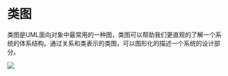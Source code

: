 # 类图

类图是UML面向对象中最常用的一种图，类图可以帮助我们更直观的了解一个系统的体系结构。通过关系和类表示的类图，可以图形化的描述一个系统的设计部分。

![](https://cdn.jsdelivr.net/gh/ZanderZhao/img20/file/20200117211013.png)









































